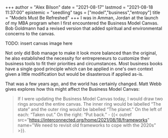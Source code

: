 +++
author = "Alex Bilson"
date = "2021-08-17"
lastmod = "2021-08-18 11:37:00"
epistemic = "seedling"
tags = ["model","business","entropy"]
title = "Models Must Be Refreshed"
+++
I was in Amman, Jordan at the launch of my MBA program when I first encountered the Business Model Canvas. Bob Goldmann had a revised version that added spiritual and environmental concerns to the canvas.

TODO: insert canvas image here

Not only did Bob manage to make it look more balanced than the original, he also established the necessity for entrepreneurs to customize their business tools to fit their priorities and circumstances. Most business books have a single good principle which can be applied in one's own context given a little modification but would be disasterous if applied as-is.

That was a few years ago, and the world has certainly changed. Matt Webb gives explores how this might affect the Business Model Canvas:

> If I were updating the Business Model Canvas today, I would draw two rings around the entire canvas. The inner ring would be labelled “The state” and the outer ring would be labelled “The planet.” On the left of each: “Taken out.” On the right: “Put back.” - {{< outref src="https://interconnected.org/home/2021/08/18/frameworks" name="We need to revisit old frameworks to cope with the 2020s" >}}.
